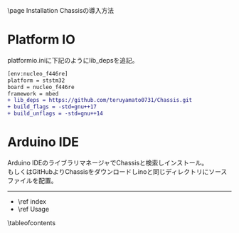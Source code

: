 \page Installation Chassisの導入方法
# Platform IO
platformio.iniに下記のようにlib_depsを追記。
```diff
[env:nucleo_f446re]
platform = ststm32
board = nucleo_f446re
framework = mbed
+ lib_deps = https://github.com/teruyamato0731/Chassis.git
+ build_flags = -std=gnu++17
+ build_unflags = -std=gnu++14
```

# Arduino IDE
Arduino IDEのライブラリマネージャでChassisと検索しインストール。<br>
もしくはGitHubよりChassisをダウンロードしinoと同じディレクトリにソースファイルを配置。

---

- \ref index
- \ref Usage

\tableofcontents
